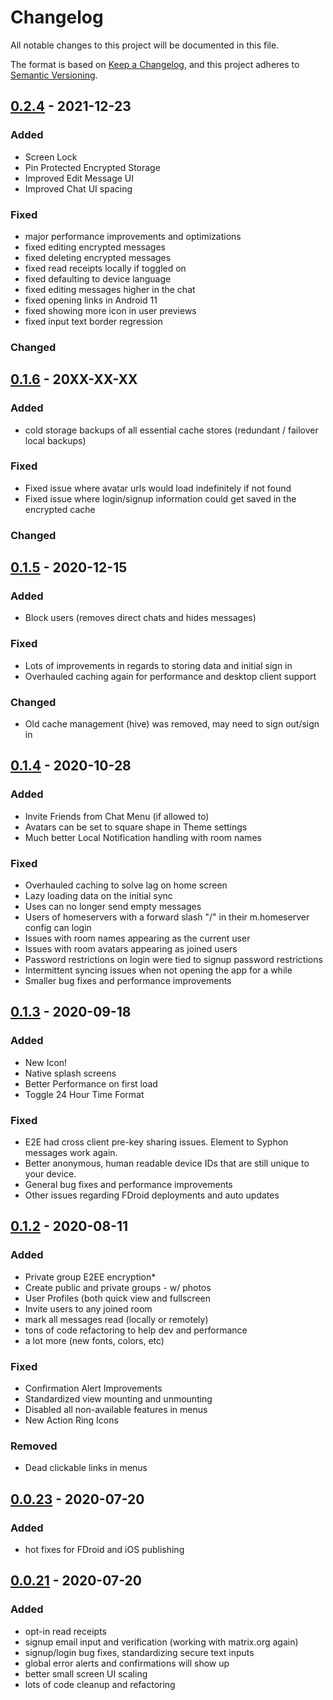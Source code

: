 # Changelog
All notable changes to this project will be documented in this file.

The format is based on [Keep a Changelog](https://keepachangelog.com/en/1.0.0/),
and this project adheres to [Semantic Versioning](https://semver.org/spec/v2.0.0.html).


## [0.2.4](https://github.com/syphon-org/syphon/releases/tag/0.2.4) - 2021-12-23

### Added 
- Screen Lock
- Pin Protected Encrypted Storage
- Improved Edit Message UI
- Improved Chat UI spacing

### Fixed
- major performance improvements and optimizations
- fixed editing encrypted messages 
- fixed deleting encrypted messages
- fixed read receipts locally if toggled on
- fixed defaulting to device language
- fixed editing messages higher in the chat
- fixed opening links in Android 11
- fixed showing more icon in user previews
- fixed input text border regression

### Changed

## [0.1.6](https://github.com/syphon-org/syphon/releases/tag/0.1.5) - 20XX-XX-XX

### Added 
- cold storage backups of all essential cache stores (redundant / failover local backups)

### Fixed
- Fixed issue where avatar urls would load indefinitely if not found
- Fixed issue where login/signup information could get saved in the encrypted cache

### Changed

## [0.1.5](https://github.com/syphon-org/syphon/releases/tag/0.1.5) - 2020-12-15

### Added 
- Block users (removes direct chats and hides messages)

### Fixed
- Lots of improvements in regards to storing data and initial sign in
- Overhauled caching again for performance and desktop client support

### Changed 
- Old cache management (hive) was removed, may need to sign out/sign in

## [0.1.4](https://github.com/syphon-org/syphon/releases/tag/0.1.4) - 2020-10-28

### Added
- Invite Friends from Chat Menu (if allowed to)
- Avatars can be set to square shape in Theme settings
- Much better Local Notification handling with room names

### Fixed
- Overhauled caching to solve lag on home screen
- Lazy loading data on the initial sync
- Uses can no longer send empty messages
- Users of homeservers with a forward slash "/" in their m.homeserver config can login
- Issues with room names appearing as the current user
- Issues with room avatars appearing as joined users
- Password restrictions on login were tied to signup password restrictions
- Intermittent syncing issues when not opening the app for a while
- Smaller bug fixes and performance improvements

## [0.1.3](https://github.com/syphon-org/syphon/releases/tag/0.1.3-4) - 2020-09-18

### Added
- New Icon!
- Native splash screens
- Better Performance on first load
- Toggle 24 Hour Time Format

### Fixed
- E2E had cross client pre-key sharing issues. Element to Syphon messages work again.
- Better anonymous, human readable device IDs that are still unique to your device.
- General bug fixes and performance improvements
- Other issues regarding FDroid deployments and auto updates


## [0.1.2](https://github.com/syphon-org/syphon/releases/tag/0.1.2) - 2020-08-11

### Added 
- Private group E2EE encryption*
- Create public and private groups - w/ photos
- User Profiles (both quick view and fullscreen
- Invite users to any joined room
- mark all messages read (locally or remotely)
- tons of code refactoring to help dev and performance
- a lot more (new fonts, colors, etc)

### Fixed
- Confirmation Alert Improvements
- Standardized view mounting and unmounting
- Disabled all non-available features in menus
- New Action Ring Icons

### Removed
- Dead clickable links in menus

## [0.0.23](https://github.com/syphon-org/syphon/releases/tag/0.0.23) - 2020-07-20
### Added
- hot fixes for FDroid and iOS publishing

## [0.0.21](https://github.com/syphon-org/syphon/releases/tag/0.0.21) - 2020-07-20
### Added
- opt-in read receipts
- signup email input and verification (working with matrix.org again)
- signup/login bug fixes, standardizing secure text inputs
- global error alerts and confirmations will show up
- better small screen UI scaling
- lots of code cleanup and refactoring
